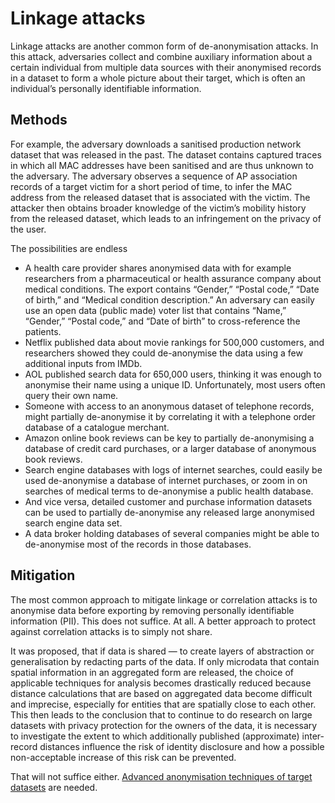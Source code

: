# Linkage attacks

Linkage attacks are another common form of de-anonymisation attacks. In this attack, adversaries collect and combine auxiliary information about a certain individual from multiple data sources with their anonymised records in a dataset to form a whole picture about their target, which is often an individual’s personally identifiable information.

## Methods

For example, the adversary downloads a sanitised production network dataset that was released in the past. The dataset contains captured traces in which all MAC addresses have been sanitised and are thus unknown to the adversary. The adversary observes a sequence of AP association records of a target victim for a short period of time, to infer the MAC address from the released dataset that is associated with the victim. The attacker then obtains broader knowledge of the victim’s mobility history from the released dataset, which leads to an infringement on the privacy of the user.

The possibilities are endless

* A health care provider shares anonymised data with for example researchers from a pharmaceutical or health assurance company about medical conditions. The export contains “Gender,” “Postal code,” “Date of birth,” and “Medical condition description.” An adversary can easily use an open data (public made) voter list that contains “Name,” “Gender,” “Postal code,” and “Date of birth” to cross-reference the patients.
* Netflix published data about movie rankings for 500,000 customers, and researchers showed they could de-anonymise the data using a few additional inputs from IMDb.
* AOL published search data for 650,000 users, thinking it was enough to anonymise their name using a unique ID. Unfortunately, most users often query their own name.
* Someone with access to an anonymous dataset of telephone records, might partially de-anonymise it by correlating it with a telephone order database of a catalogue merchant.
* Amazon online book reviews can be key to partially de-anonymising a database of credit card purchases, or a larger database of anonymous book reviews.
* Search engine databases with logs of internet searches, could easily be used de-anonymise a database of internet purchases, or zoom in on searches of medical terms to de-anonymise a public health database.
* And vice versa, detailed customer and purchase information datasets can be used to partially de-anonymise any released large anonymised search engine data set.
* A data broker holding databases of several companies might be able to de-anonymise most of the records in those databases.

## Mitigation

The most common approach to mitigate linkage or correlation attacks is to anonymise data before exporting by removing personally identifiable information (PII). This does not suffice. At all. A better approach to protect against correlation attacks is to simply not share.

It was proposed, that if data is shared — to create layers of abstraction or generalisation by redacting parts of the data. If only microdata that contain spatial information in an aggregated form are released, the choice of applicable techniques for analysis becomes drastically reduced because distance calculations that are based on aggregated data become difficult and imprecise, especially for entities that are spatially close to each other. This then leads to the conclusion that to continue to do research on large datasets with privacy protection for the owners of the data, it is necessary to investigate the extent to which additionally published (approximate) inter-record distances influence the risk of identity disclosure and how a possible non-acceptable increase of this risk can be prevented.

That will not suffice either. [Advanced anonymisation techniques of target datasets](da/assets/Target-dataset.md) are needed.


